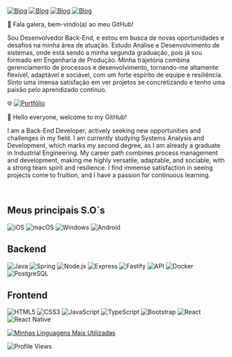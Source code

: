 [![Blog](https://img.shields.io/badge/Discord-7289DA?style=for-the-badge&logo=discord&logoColor=white)](https://discord.gg/aHQGdB7F)
[![Blog](https://img.shields.io/badge/WhatsApp-25D366?style=for-the-badge&logo=whatsapp&logoColor=white)](https://api.whatsapp.com/send?phone=5521998484818&text=Estou%20vindo%20do%20Github%20e%20quero%20me%20comunicar%20com%20vc!)
[![Blog](https://img.shields.io/badge/LinkedIn-0077B5?style=for-the-badge&logo=linkedin&logoColor=white)](https://www.linkedin.com/in/marcelo-abbadia/)
[![Blog](https://img.shields.io/badge/Gmail-D14836?style=for-the-badge&logo=gmail&logoColor=white)](mailto:marcelo.abbadia@gmail.com)


<p>👋 Fala galera, bem-vindo(a) ao meu GitHub!</p>
<p> Sou Desenvolvedor Back-End, e estou em busca de novas oportunidades e desafios na minha área de atuação. Estudo Análise e Desenvolvimento de sistemas, onde está sendo a minha segunda graduação, pois já sou formado em Engenharia de Produção. Minha trajetória combina gerenciamento de processos e desenvolvimento, tornando-me altamente flexível, adaptável e sociável, com um forte espírito de equipe e resiliência. Sinto uma imensa satisfação em ver projetos se concretizando e tenho uma paixão pelo aprendizado contínuo.</p>

🌐 [![Portfólio](https://img.shields.io/badge/Portfólio-000000?style=flat&logo=portfolio&logoColor=white)](https://marceloabbadia.vercel.app/)


<p>👋 Hello everyone, welcome to my GitHub!</p>
<p> I am a Back-End Developer, actively seeking new opportunities and challenges in my field. I am currently studying Systems Analysis and Development, which marks my second degree, as I am already a graduate in Industrial Engineering. My career path combines process management and development, making me highly versatile, adaptable, and sociable, with a strong team spirit and resilience. I find immense satisfaction in seeing projects come to fruition, and I have a passion for continuous learning.</p>

<br/>



## Meus principais S.O`s

![iOS](https://img.shields.io/badge/iOS-000000?style=for-the-badge&logo=ios&logoColor=white)
![macOS](https://img.shields.io/badge/mac%20OS-000000?style=for-the-badge&logo=apple&logoColor=white)
![Windows](https://img.shields.io/badge/Windows-0078D6?style=for-the-badge&logo=windows&logoColor=white)
![Android](https://img.shields.io/badge/Android-3DDC84?style=for-the-badge&logo=android&logoColor=white)

## Backend

![Java](https://img.shields.io/badge/Java-ED8B00?style=for-the-badge&logo=openjdk&logoColor=white)
![Spring](https://img.shields.io/badge/Spring-6DB33F?style=for-the-badge&logo=spring&logoColor=white)
![Node.js](https://img.shields.io/badge/Node.js-43853D?style=for-the-badge&logo=node.js&logoColor=white)
![Express](https://img.shields.io/badge/Express-000000?style=for-the-badge&logo=express&logoColor=white)
![Fastify](https://img.shields.io/badge/Fastify-20232A?style=for-the-badge&logo=fastify&logoColor=white)
![API](https://img.shields.io/badge/API-005571?style=for-the-badge&logo=api&logoColor=white)
![Docker](https://img.shields.io/badge/Docker-2496ED?style=for-the-badge&logo=docker&logoColor=white)
![PostgreSQL](https://img.shields.io/badge/PostgreSQL-316192?style=for-the-badge&logo=postgresql&logoColor=white)

## Frontend

![HTML5](https://img.shields.io/badge/HTML5-E34F26?style=for-the-badge&logo=html5&logoColor=white)
![CSS3](https://img.shields.io/badge/CSS3-239120?&style=for-the-badge&logo=css3&logoColor=white)
![JavaScript](https://img.shields.io/badge/JavaScript-F7DF1E?style=for-the-badge&logo=javascript&logoColor=black)
![TypeScript](https://img.shields.io/badge/TypeScript-007ACC?style=for-the-badge&logo=typescript&logoColor=white)
![Bootstrap](https://img.shields.io/badge/Bootstrap-563D7C?style=for-the-badge&logo=bootstrap&logoColor=white)
![React](https://img.shields.io/badge/React-20232A?style=for-the-badge&logo=react&logoColor=61DAFB)
![React Native](https://img.shields.io/badge/React_Native-20232A?style=for-the-badge&logo=react&logoColor=61DAFB)


[![Minhas Linguagens Mais Utilizadas](https://github-readme-stats.vercel.app/api/top-langs/?username=marceloabbadia&layout=compact&langs_count=8&theme=dark)](https://github.com/anuraghazra/github-readme-stats)


![Profile Views](https://komarev.com/ghpvc/?username=marceloabbadia&color=blue)






